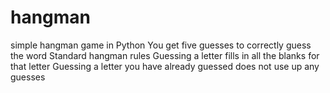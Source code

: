 # hangman
simple hangman game in Python
You get five guesses to correctly guess the word
Standard hangman rules
Guessing a letter fills in all the blanks for that letter
Guessing a letter you have already guessed does not use up any guesses
